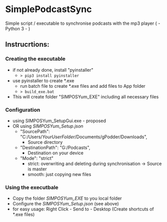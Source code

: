 # SimplePodcastSync
Simple script / executable to synchronise podcasts with the mp3 player ( - Python 3 - )

## Instrucrtions:
### Creating the executable
* if not already done, install "pyinstaller"
  * ``` > pip3 install pyinstaller ```
* use pyinstaller to create *.exe
  * run batch file to create *.exe files and add files to App folder
  * ``` > build_exe.bat ```
* This will create folder "SIMPOSYum_EXE" including all necessary files  

### Configuration
* using SIMPOSYum_SetupGui.exe - proposed
* OR using *SIMPOSYum_Setup.json*
    * "SourcePath": "C:/Users/*YourUserFolder*/Documents/gPodder/Downloads",
        - Source directory
    * "DestinationPath": "G:/Podcasts",
        - Destination on your device
    * "Mode": "strict"
        - strict: overwriting and deleting during synchronisation -> Source is master
        - smooth: just copying new files

### Using the executbale
* Copy the folder *SIMPOSYum_EXE* to you local folder
* Configure the *SIMPOSYum_Setup.json* (see above)
* for easy usage: Right Click - Send to - Desktop (Create shortcuts of *.exe files)
